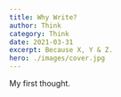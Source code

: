 ```yaml
---
title: Why Write?
author: Think
category: Think
date: 2021-03-31
excerpt: Because X, Y & Z.
hero: ./images/cover.jpg
---
```


My first thought.
